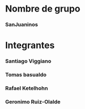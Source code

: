 # Nombre de grupo
### SanJuaninos

# Integrantes
### Santiago Viggiano
### Tomas basualdo
### Rafael Ketelhohn 
### Geronimo Ruiz-Olalde
